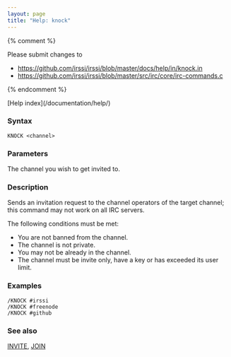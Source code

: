 ```yaml
---
layout: page
title: "Help: knock"
---
```


{% comment %}

Please submit changes to
- https://github.com/irssi/irssi/blob/master/docs/help/in/knock.in
- https://github.com/irssi/irssi/blob/master/src/irc/core/irc-commands.c


{% endcomment %}
<nav markdown="1">
[Help index](/documentation/help/)
</nav>

### Syntax ###

<div class="highlight irssisyntax"><pre style="\-\-cmdlen:5ch"><code><span class="synB">KNOCK</span> <span class="synB05">&lt;channel></span></code></pre></div>



### Parameters ###

The channel you wish to get invited to.

### Description ###

Sends an invitation request to the channel operators of the target channel;
this command may not work on all IRC servers.

The following conditions must be met:

* You are not banned from the channel.
* The channel is not private.
* You may not be already in the channel.
* The channel must be invite only, have a key or has exceeded its user
  limit.

### Examples ###

    /KNOCK #irssi
    /KNOCK #freenode
    /KNOCK #github

### See also ###
[INVITE](/documentation/help/invite/), [JOIN](/documentation/help/join/)

